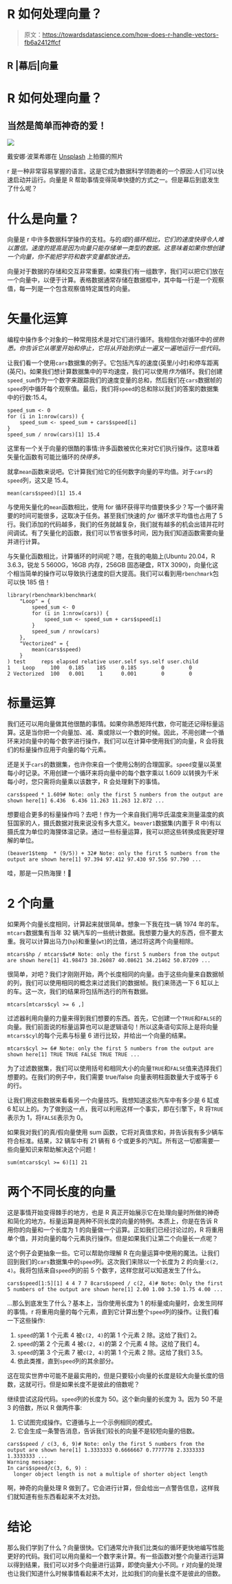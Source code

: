 # R 如何处理向量？

> 原文：<https://towardsdatascience.com/how-does-r-handle-vectors-fb6a2412ffcf>

## R |幕后|向量

# R 如何处理向量？

## 当然是简单而神奇的爱！

![](img/b56cd317383728244ee3aee1fa5dfa9f.png)

戴安娜·波莱希娜在 [Unsplash](https://unsplash.com?utm_source=medium&utm_medium=referral) 上拍摄的照片

r 是一种非常容易掌握的语言。这是它成为数据科学领跑者的一个原因:人们可以快速启动并运行。向量是 R 帮助事情变得简单快捷的方式之一。但是幕后到底发生了什么呢？

# 什么是向量？

向量是 r 中许多数据科学操作的支柱。与的*或*的*循环相比，它们的速度快得令人难以置信。速度的提高是因为向量只能存储单一类型的数据。这意味着如果你想创建一个向量，你不能把字符和数字变量都放进去。*

向量对于数据的存储和交互非常重要。如果我们有一组数字，我们可以把它们放在一个向量中，以便于计算。表格数据通常存储在数据框中，其中每一行是一个观察值，每一列是一个包含观察值特定属性的向量。

[](/storing-data-r-data-structures-717245c6bab8)  

# 矢量化运算

编程中操作多个对象的一种常用技术是对它们进行循环。我相信你对循环中的*很熟悉。你告诉它从哪里开始和停止，它将从开始到停止一遍又一遍地运行一些代码。*

让我们看一个使用`cars`数据集的例子。它包括汽车的速度(英里/小时)和停车距离(英尺)。如果我们想计算数据集中的平均速度，我们可以使用*作为*循环。我们创建`speed_sum`作为一个数字来跟踪我们的速度变量的总和，然后我们在`cars`数据帧的`speed`列中循环每个观察值。最后，我们将`speed`的总和除以我们的答案的数据集中的行数:15.4。

```
speed_sum <- 0
for (i in 1:nrow(cars)) {
    speed_sum <- speed_sum + cars$speed[i]
}
speed_sum / nrow(cars)[1] 15.4
```

这里有一个关于向量的很酷的事情:许多函数被优化来对它们执行操作。这意味着矢量化函数有可能比循环的*快得多。*

就拿`mean`函数来说吧。它计算我们给它的任何数字向量的平均值。对于`cars`的`speed`列，这又是 15.4。

```
mean(cars$speed)[1] 15.4
```

与使用矢量化的`mean`函数相比，使用 for 循环获得平均值要快多少？写一个循环需要的时间可能很多，这取决于任务。甚至我们快速的 *for* 循环求平均值也占用了 5 行。我们添加的代码越多，我们的任务就越复杂，我们就有越多的机会出错并花时间调试。有了矢量化的函数，我们可以节省很多时间，因为我们知道函数需要向量并进行计算。

与矢量化函数相比，计算循环的时间呢？嗯，在我的电脑上(Ubuntu 20.04，R 3.6.3，锐龙 5 5600G，16GB 内存，256GB 固态硬盘，RTX 3090)，向量化这个相当简单的操作可以导致执行速度的巨大提高。我们可以看到用`rbenchmark`包可以快 185 倍！

```
library(rbenchmark)benchmark(
    "Loop" = {
        speed_sum <- 0
        for (i in 1:nrow(cars)) {
            speed_sum <- speed_sum + cars$speed[i]
        }
        speed_sum / nrow(cars)
    },
    "Vectorized" = {
        mean(cars$speed)
    }
) test     reps elapsed relative user.self sys.self user.child
1    Loop     100   0.185    185     0.185        0        0
2 Vectorized  100   0.001     1      0.001        0        0
```

[](/r-is-slow-and-its-your-fault-2fcedacc7abb)  

# 标量运算

我们还可以用向量做其他很酷的事情。如果你熟悉矩阵代数，你可能还记得标量运算。这是当你把一个向量加、减、乘或除以一个数的时候。因此，不用创建一个循环来对向量中的每个数字进行操作，我们可以在计算中使用我们的向量，R 会将我们的标量操作应用于向量的每个元素。

还是关于`cars`的数据集，也许你来自一个使用公制的合理国家。`speed`变量以英里每小时记录。不用创建一个循环来将向量中的每个数字乘以 1.609 以转换为千米每小时，您只需将向量乘以该数字，R 会处理剩下的事情。

```
cars$speed * 1.609# Note: only the first 5 numbers from the output are shown here[1] 6.436  6.436 11.263 11.263 12.872 ...
```

想要组合更多的标量操作吗？去吧！作为一个来自我们用华氏温度来测量温度的疯狂国家的人，摄氏数据对我来说没有多大意义。`beaver1`数据集(内置于 R 中)有以摄氏度为单位的海狸体温记录。通过一些标量运算，我可以把这些转换成我更好理解的单位。

```
(beaver1$temp  * (9/5)) + 32# Note: only the first 5 numbers from the output are shown here[1] 97.394 97.412 97.430 97.556 97.790 ...
```

哇，那是一只热海狸！🦫

# 2 个向量

如果两个向量长度相同，计算起来就很简单。想象一下我在找一辆 1974 年的车。`mtcars`数据集有当年 32 辆汽车的一些统计数据。我想要力量大的东西，但不要太重。我可以计算出马力(`hp`)和重量(`wt`)的比值，通过将这两个向量相除。

```
mtcars$hp / mtcars$wt# Note: only the first 5 numbers from the output are shown here[1] 41.98473 38.26087 40.08621 34.21462 50.87209 ...
```

很简单，对吧？我们才刚刚开始，两个长度相同的向量。由于这些向量来自数据帧的列，我们可以使用相同的概念来过滤我们的数据帧。我们来筛选一下 6 缸以上的车。这一次，我们的结果将包括所选行的所有数据。

```
mtcars[mtcars$cyl >= 6 ,]
```

过滤器利用向量的力量来得到我们想要的东西。首先，它创建一个`TRUE`和`FALSE`的向量。我们前面说的标量运算也可以是逻辑语句！所以这条语句实际上是将向量`mtcars$cyl`的每个元素与标量 6 进行比较，并给出一个向量的结果。

```
mtcars$cyl >= 6# Note: only the first 5 numbers from the output are shown here[1] TRUE TRUE FALSE TRUE TRUE ...
```

为了过滤数据集，我们可以使用括号和相同大小的向量`TRUE`和`FALSE`值来选择我们想要的。在我们的例子中，我们需要 true/false 向量表明柱面数量大于或等于 6 的行。

让我们用这些数据来看看另一个向量技巧。我想知道这些汽车中有多少是 6 缸或 6 缸以上的。为了做到这一点，我可以利用这样一个事实，即在引擎下，R 将`TRUE`表示为 1，将`FALSE`表示为 0。

如果我对我们的真/假向量使用 sum 函数，它将对真值求和，并告诉我有多少辆车符合标准。结果，32 辆车中有 21 辆有 6 个或更多的汽缸。所有这一切都需要一些向量知识来帮助解决这个问题！

```
sum(mtcars$cyl >= 6)[1] 21
```

# 两个不同长度的向量

这是事情开始变得棘手的地方，也是 R 真正开始展示它在处理向量时所做的神奇和简化的地方。标量运算是两种不同长度的向量的特例。本质上，你是在告诉 R 用你的向量和一个长度为 1 的向量做一个运算。正如我们已经讨论过的，R 将重用单个值，并对向量的每个元素执行操作。但是如果我们让第二个向量长一点呢？

这个例子会更抽象一些。它可以帮助你理解 R 在向量运算中使用的魔法。让我们回到我们的`cars`数据集中的`speed`列。这次我们来除以一个长度为 2 的向量:`c(2, 4)`。我将包括来自`speed`列的前 5 个数字，这样您就可以知道发生了什么。

```
cars$speed[1:5][1] 4 4 7 7 8cars$speed / c(2, 4)# Note: Only the first 5 numbers of the output are shown here[1] 2.00 1.00 3.50 1.75 4.00 ...
```

…那么到底发生了什么？基本上，当你使用长度为 1 的标量或向量时，会发生同样的事情。r 将重用向量的每个元素，直到它计算出整个`speed`列的操作。让我们看一下这些操作:

1.  `speed`的第 1 个元素 4 被`c(2, 4)`的第 1 个元素 2 除。这给了我们 2。
2.  `speed`的第 2 个元素 4 被`c(2, 4)`的第 2 个元素 4 除。这给了我们 4。
3.  `speed`的第 3 个元素 7 被`c(2, 4)`的第 1 个元素 2 除。这给了我们 3.5。
4.  依此类推，直到`speed`列的其余部分。

这在现实世界中可能不是最实用的，但是只要较小向量的长度是较大向量长度的倍数，这就可行。但是如果长度不是彼此的倍数呢？

继续尝试这段代码。`speed`列的长度为 50。这个新向量的长度为 3。因为 50 不是 3 的倍数，所以 R 做两件事:

1.  它试图完成操作。它遵循与上一个示例相同的模式。
2.  它会生成一条警告消息，告诉我们较长的向量不是较短向量的倍数。

```
cars$speed / c(3, 6, 9)# Note: only the first 5 numbers from the output are shown here[1] 1.3333333 0.6666667 0.7777778 2.3333333 1.3333333 ...
Warning message:
In cars$speed/c(3, 6, 9) :
  longer object length is not a multiple of shorter object length
```

啊，神奇的向量处理 R 做到了。它会进行计算，但会给出一点警告信息，这样我们就知道有些东西看起来不太对劲。

# 结论

那么我们学到了什么？向量很快。它们通常允许我们比类似的循环更快地编写性能更好的代码。我们可以用向量和一个数字来计算。有一些函数对整个向量进行运算以得到结果，我们可以对多个向量进行运算，即使向量大小不同。r 对向量的处理也让我们知道什么时候事情看起来不太对，比如我们的向量长度不是彼此的倍数。

[](https://realdrewdata.medium.com/membership) 